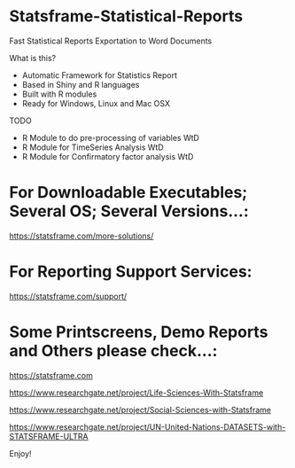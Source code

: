 # Statsframe-Statistical-Reports
Fast Statistical Reports Exportation to Word Documents

What is this?

- Automatic Framework for Statistics Report
- Based in Shiny and R languages
- Built with R modules
- Ready for Windows, Linux and Mac OSX

TODO

- R Module to do pre-processing of variables WtD
- R Module for TimeSeries Analysis WtD
- R Module for Confirmatory factor analysis WtD

# For Downloadable Executables; Several OS; Several Versions...:

https://statsframe.com/more-solutions/

# For Reporting Support Services:

https://statsframe.com/support/

# Some Printscreens, Demo Reports and Others please check...:

https://statsframe.com

https://www.researchgate.net/project/Life-Sciences-With-Statsframe

https://www.researchgate.net/project/Social-Sciences-with-Statsframe

https://www.researchgate.net/project/UN-United-Nations-DATASETS-with-STATSFRAME-ULTRA

Enjoy!

